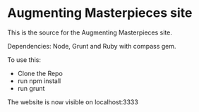 # Augmenting Masterpieces site

This is the source for the Augmenting Masterpieces site.

Dependencies: Node, Grunt and Ruby with compass gem. 

To use this:
- Clone the Repo
- run npm install
- run grunt

The website is now visible on localhost:3333